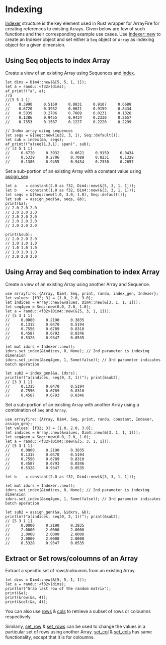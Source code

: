 # Indexing

[Indexer](../struct.Indexer.html) structure is the key element used in Rust
wrapper for ArrayFire for creating references to existing Arrays. Given
below are few of such functions and their corresponding example use cases.
Use [Indexer::new](../struct.Indexer.html#method.new) to create an Indexer
object and set either a `Seq` object or `Array` as indexing object for a
given dimension.

## Using Seq objects to index Array

Create a view of an existing Array using Sequences and [index](../fn.index.html).

```rust,noplaypen
let dims = Dim4::new(&[5, 5, 1, 1]);
let a = randu::<f32>(dims);
af_print!("a", a);
//a
//[5 5 1 1]
//    0.3990     0.5160     0.8831     0.9107     0.6688
//    0.6720     0.3932     0.0621     0.9159     0.8434
//    0.5339     0.2706     0.7089     0.0231     0.1328
//    0.1386     0.9455     0.9434     0.2330     0.2657
//    0.7353     0.1587     0.1227     0.2220     0.2299

// Index array using sequences
let seqs = &[Seq::new(1u32, 3, 1), Seq::default()];
let sub = index(&a, seqs);
af_print!("a(seq(1,3,1), span)", sub);
// [3 5 1 1]
//     0.6720     0.3932     0.0621     0.9159     0.8434
//     0.5339     0.2706     0.7089     0.0231     0.1328
//     0.1386     0.9455     0.9434     0.2330     0.2657
```

Set a sub-portion of an existing Array with a constant value using [assign_seq](../fn.assign_seq.html).

```rust,noplaypen
let a    = constant(2.0 as f32, Dim4::new(&[5, 3, 1, 1]));
let b    = constant(1.0 as f32, Dim4::new(&[3, 3, 1, 1]));
let seqs = &[Seq::new(1.0, 3.0, 1.0), Seq::default()];
let sub  = assign_seq(&a, seqs, &b);
print(&a);
// 2.0 2.0 2.0
// 2.0 2.0 2.0
// 2.0 2.0 2.0
// 2.0 2.0 2.0
// 2.0 2.0 2.0

print(&sub);
// 2.0 2.0 2.0
// 1.0 1.0 1.0
// 1.0 1.0 1.0
// 1.0 1.0 1.0
// 2.0 2.0 2.0
```

## Using Array and Seq combination to index Array

Create a view of an existing Array using another Array and Sequence.

```rust,noplaypen
use arrayfire::{Array, Dim4, Seq, print, randu, index_gen, Indexer};
let values: [f32; 3] = [1.0, 2.0, 3.0];
let indices = Array::new(&values, Dim4::new(&[3, 1, 1, 1]));
let seq4gen = Seq::new(0.0, 2.0, 1.0);
let a = randu::<f32>(Dim4::new(&[5, 3, 1, 1]));
// [5 3 1 1]
//     0.0000     0.2190     0.3835
//     0.1315     0.0470     0.5194
//     0.7556     0.6789     0.8310
//     0.4587     0.6793     0.0346
//     0.5328     0.9347     0.0535

let mut idxrs = Indexer::new();
idxrs.set_index(&indices, 0, None); // 2nd parameter is indexing dimension
idxrs.set_index(&seq4gen, 1, Some(false)); // 3rd parameter indicates batch operation

let sub2 = index_gen(&a, idxrs);
println!("a(indices, seq(0, 2, 1))"); print(&sub2);
// [3 3 1 1]
//     0.1315     0.0470     0.5194
//     0.7556     0.6789     0.8310
//     0.4587     0.6793     0.0346
```

Set a sub-portion of an existing Array with another Array using a combination
of `Seq` and `Array`.

 ```rust,noplaypen
 use arrayfire::{Array, Dim4, Seq, print, randu, constant, Indexer, assign_gen};
 let values: [f32; 3] = [1.0, 2.0, 3.0];
 let indices = Array::new(&values, Dim4::new(&[3, 1, 1, 1]));
 let seq4gen = Seq::new(0.0, 2.0, 1.0);
 let a = randu::<f32>(Dim4::new(&[5, 3, 1, 1]));
 // [5 3 1 1]
 //     0.0000     0.2190     0.3835
 //     0.1315     0.0470     0.5194
 //     0.7556     0.6789     0.8310
 //     0.4587     0.6793     0.0346
 //     0.5328     0.9347     0.0535

 let b    = constant(2.0 as f32, Dim4::new(&[3, 3, 1, 1]));

 let mut idxrs = Indexer::new();
 idxrs.set_index(&indices, 0, None); // 2nd parameter is indexing dimension
 idxrs.set_index(&seq4gen, 1, Some(false)); // 3rd parameter indicates batch operation

 let sub2 = assign_gen(&a, &idxrs, &b);
 println!("a(indices, seq(0, 2, 1))"); print(&sub2);
 // [5 3 1 1]
 //     0.0000     0.2190     0.3835
 //     2.0000     2.0000     2.0000
 //     2.0000     2.0000     2.0000
 //     2.0000     2.0000     2.0000
 //     0.5328     0.9347     0.0535
 ```

## Extract or Set rows/coloumns of an Array

Extract a specific set of rows/coloumns from an existing Array.

```rust,noplaypen
let dims = Dim4::new(&[5, 5, 1, 1]);
let a = randu::<f32>(dims);
println!("Grab last row of the random matrix");
print(&a);
print(&row(&a, 4));
print(&col(&a, 4));
```

You can also use [rows](../fn.rows.html) & [cols](../fn.cols.html) to retrieve a
subset of rows or coloumns respectively.

Similarly, [set_row](../fn.set_row.html) & [set_rows](../fn.set_rows.html) can be used to change the values in a particular set of rows using another Array. [set_col](../fn.set_col.html) & [set_cols](../fn.set_cols.html) has same functionality, except that it is for coloumns.
